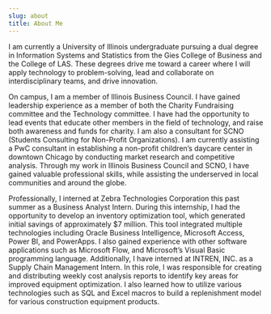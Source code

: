 ```yaml
---
slug: about
title: About Me
---
```


I am currently a University of Illinois undergraduate pursuing a dual degree in Information Systems and Statistics from the Gies College of Business and the College of LAS. These degrees drive me toward a career where I will apply technology to problem-solving, lead and collaborate on interdisciplinary teams, and drive innovation.

On campus, I am a member of Illinois Business Council. I have gained leadership experience as a member of both the Charity Fundraising committee and the Technology committee. I have had the opportunity to lead events that educate other members in the field of technology, and raise both awareness and funds for charity. I am also a consultant for SCNO (Students Consulting for Non-Profit Organizations). I am currently assisting a PwC consultant in establishing a non-profit children’s daycare center in downtown Chicago by conducting market research and competitive analysis.
Through my work in Illinois Business Council and SCNO, I have gained valuable professional skills, while assisting the underserved in local communities and around the globe.

Professionally, I interned at Zebra Technologies Corporation this past summer as a Business Analyst Intern. During this internship, I had the opportunity to develop an inventory optimization tool, which generated initial savings of approximately $7 million. This tool integrated multiple technologies including Oracle Business Intelligence, Microsoft Access, Power BI, and PowerApps. I also gained experience with other software applications such as Microsoft Flow, and Microsoft’s Visual Basic programming language. Additionally, I have interned at INTREN, INC. as a Supply Chain Management Intern. In this role, I was responsible for creating and distributing weekly cost analysis reports to identify key areas for improved equipment optimization. I also learned how to utilize various technologies such as SQL and Excel macros to build a replenishment model for various construction equipment products. 